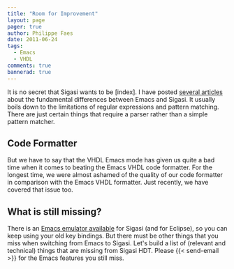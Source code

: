 ```yaml
---
title: "Room for Improvement"
layout: page 
pager: true
author: Philippe Faes
date: 2011-06-24
tags: 
  - Emacs
  - VHDL
comments: true
bannerad: true
---
```


It is no secret that Sigasi wants to be [index]. I have posted [several articles](.) about the fundamental differences between Emacs and Sigasi. It usually boils down to the limitations of regular expressions and pattern matching. There are just certain things that require a parser rather than a simple pattern matcher.

## Code Formatter

But we have to say that the VHDL Emacs mode has given us quite a bad time when it comes to beating the Emacs VHDL code formatter. For the longest time, we were almost ashamed of the quality of our code formatter in comparison with the Emacs VHDL formatter. Just recently, we have covered that issue too.

## What is still missing?

There is an [Emacs emulator available](/faq#do-you-have-an-emacs-emulation-mode-so-that-i-can-use-the-emacs-key-bindings) for Sigasi (and for Eclipse), so you can keep using your old key bindings. But there must be other things that you miss when switching from Emacs to Sigasi. Let's build a list of (relevant and technical) things that are missing from Sigasi HDT. Please {{< send-email >}} for the Emacs features you still miss.